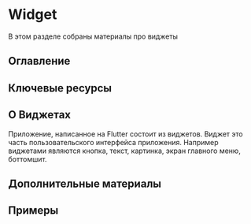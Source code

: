 # Widget
В этом разделе собраны материалы про виджеты

## Оглавление

## Ключевые ресурсы

## О Виджетах
Приложение, написанное на Flutter состоит из виджетов. Виджет это часть пользовательского интерфейса приложения.
Например виджетами являются кнопка, текст, картинка, экран главного меню, боттомшит.


## Дополнительные материалы

## Примеры